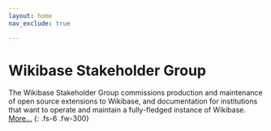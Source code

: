 ```yaml
---
layout: home
nav_exclude: true

---
```


# Wikibase Stakeholder Group

The Wikibase Stakeholder Group commissions production and maintenance of open source extensions to Wikibase, and documentation for institutions that want to operate and maintain a fully-fledged instance of Wikibase. [More…](about)
{: .fs-6 .fw-300}


